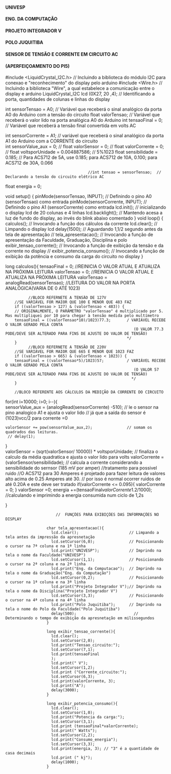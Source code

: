 #### UNIVESP 

#### ENG. DA COMPUTAÇÃO 

#### PROJETO INTEGRADOR V 

#### POLO JUQUITIBA

#### SENSOR DE TENSÃO E CORRENTE EM CIRCUITO AC

#### (APERFEIÇOAMENTO DO PI5)



#include <LiquidCrystal_I2C.h>        // Incluindo a biblioteca do módulo I2C para conexao e "reconhecimento" do display pelo arduino
#include <Wire.h>                     // Incluindo a biblioteca "Wire", a qual estabelece a comunicação entre o display e arduino
LiquidCrystal_I2C lcd (0X27, 20 ,4);  // Identificando a porta, quantidades de colunas e linhas do display

int sensorTensao = A0;                  // Variável que receberá o sinal analógico da porta A0 do Arduino com a tensão do circuito
float valorTensao;                      // Variável que receberá o valor lido na porta analógica A0 do Arduino
int tensaoFinal = 0;                    // Variável que receberá a tensão final convertida em volts AC

int sensorCorrente = A1;                // variável que receberá o sinal analógico da porta A1 do Arduino com a CORRENTE do circuito           
int sensorValue_aux = 0;                //
float valorSensor = 0;                  //
float valorCorrente = 0;                //
float voltsporUnidade = 0.004887586;    // 5%1023
float sensibilidade = 0.185;            // Para ACS712 de 5A, use 0.185; para ACS712 de 10A, 0.100; para ACS712 de 30A, 0.066
                                        
                                        //int tensao = sensorTensao;  // Declarando a tensão do circuito elétrico AC  
float energia = 0;                   

void setup() {
  pinMode(sensorTensao, INPUT);    // Definindo o pino A0 (sensorTensao) como entrada
  pinMode(sensorCorrente, INPUT);  // Definindo o pino A1 (sensorCorrente) como entrada
  lcd.init();                      // inicializando o display lcd de 20 colunas e 4 linhas
  lcd.backlight();                 // Mantendo acesa a luz de fundo do display, ao invés do blink abaixo comentado
}
void loop() {
  calculos();                 // Invocando a função dos cálculos da corrente
  lcd.clear();                // Limpando o display lcd
  delay(1500);                // Aguardando 1,1/2 segundo antes da tela de apresentação
  // tela_apresentacao();        // Invocando a função de apresentação da Faculdade, Graduação, Disciplina e polo
  exibir_tensao_corrente();   // Invocando a função de exibição da tensão e da corrente no display
  // exibir_potencia_consumo();  // Invocando a função de exibição da potência e consumo da carga do circuito no display
}

long calculos(){
  tensaoFinal = 0;                        //REINICIA O VALOR ATUAL E ATUALIZA NA PRÓXIMA LEITURA 
  valorTensao = 0;                        //REINICIA O VALOR ATUAL E ATUALIZA NA PRÓXIMA LEITURA 
  valorTensao = analogRead(sensorTensao); //LEITURA DO VALOR NA PORTA ANALÓGICA(VARIA DE 0 ATÉ 1023)
              
              
              //BLOCO REFERNETE A TENSÃO DE 127V 
        //SE VARIÁVEL FOR MAIOR QUE 100 E MENOR QUE 483 FAZ
        if ((valorTensao > 127) & (valorTensao < 483)) { 
        // ORIGINALMENTE, O PARÂMETRO "valorTensao" é multiplicado por 5. Mas multipliquei por 10 para chegar à tensão medida pelo multímetro
        tensaoFinal = ((valorTensao*10)/1023)77.3;       / VARIÁVEL RECEBE O VALOR GERADO PELA CONTA
                                                            (O VALOR 77.3 PODE/DEVE SER ALTERADO PARA FINS DE AJUSTE DO VALOR DE TENSÃO)
                                                         */ 
        }
              //BLOCO REFERNETE A TENSÃO DE 220V
        //SE VARIÁVEL FOR MAIOR QUE 665 E MENOR QUE 1023 FAZ 
        if ((valorTensao > 665) & (valorTensao < 1023)) {  
        tensaoFinal = ((valorTensao*5)/1023)57;          / VARIÁVEL RECEBE O VALOR GERADO PELA CONTA
                                                            (O VALOR 57 PODE/DEVE SER ALTERADO PARA FINS DE AJUSTE DO VALOR DE TENSÃO) 
                                                           */
        }
    
        //BLOCO REFERENTE AOS CÁLCULOS DA MEDIÇÃO DA CORRENTE DO CIRCUITO  
  for(int i=10000; i>0; i--){    
    sensorValue_aux = (analogRead(sensorCorrente) -510); // le o sensor na pino analogico A1 e ajusta o valor lido 
                                                         // já que a saída do sensor é (1023)vcc/2 para corrente =0
                                                           
    valorSensor += pow(sensorValue_aux,2);               // somam os quadrados das leituras.
     // delay(1);
  }  
  valorSensor = (sqrt(valorSensor/ 10000)) * voltsporUnidade; // finaliza o calculo da média quadratica e ajusta o valor lido para volts
  valorCorrente = (valorSensor/sensibilidade);                // calcula a corrente considerando a sensibilidade do sernsor (185 mV por amper)
  //tratamento para possivel ruido
  //O ACS712 para 30 Amperes é projetado para fazer leitura de valores alto acima de 0.25 Amperes até 30.
  // por isso é normal ocorrer ruidos de até 0.20A e este deve ser tratado
    if(valorCorrente <= 0.095){
    valorCorrente = 0; 
  }
  valorSensor =0;
  energia +=(tensaoFinal*valorCorrente*1.2/1000); //calculando e imprimindo a energia consumida num ciclo de 1,2s
    
}

                          //  FUNÇÕES PARA EXIBIÇÕES DAS INFORMAÇÕES NO DISPLAY
                          
                      char tela_apresentacao(){
                        lcd.clear();                      // Limpando a tela antes da impressão da apresnetação
                        lcd.setCursor(6,0);               // Posicionando o cursor na 7ª coluna e na 1ª linha
                        lcd.print("UNIVESP");             // Imprindo na tela o nome da Faculdade("UNIVESP")
                        lcd.setCursor(1,1);               // Posicionando o cursor na 2ª coluna e na 2ª linha
                        lcd.print("Eng. da Computacao");  // Imprindo na tela o nome da Graduação("Eng. da Computação")
                        lcd.setCursor(0,2);               // Posicionando o cursor na 1ª coluna e na 3ª linha
                        lcd.print("Projeto Integrador V");// Imprindo na tela o nome da Disciplina("Projeto Integrador V")
                        lcd.setCursor(3,3);               // Posicionando o cursor na 4ª coluna e na 4ª linha
                        lcd.print("Polo Juquitiba");      // Imprindo na tela o nome do Polo da Faculdade("Polo Juquitiba")  
                        delay(500);                         // Determinando o tempo de exibição da apresnetação em milissegundos  
                      }
    
                      long exibir_tensao_corrente(){
                        lcd.clear();  
                        lcd.setCursor(2,0);
                        lcd.print("Tensao_circuito:");
                        lcd.setCursor(7,1);
                        lcd.print(tensaoFinal
                        );
                        lcd.print(" V");
                        lcd.setCursor(1,2);
                        lcd.print ("Corrente_circuito:");
                        lcd.setCursor(6,3);
                        lcd.print(valorCorrente, 3);
                        lcd.print("A");
                        delay(3000);                      
                      }
    
                      long exibir_potencia_consumo(){                         
                        lcd.clear();
                        lcd.setCursor(1,0);
                        lcd.print("Potencia da carga:");
                        lcd.setCursor(3,1);
                        lcd.print (tensaoFinal*valorCorrente);
                        lcd.print(" Watts");
                        lcd.setCursor(2,2);        
                        lcd.print("Consumo_energia");
                        lcd.setCursor(3,3);
                        lcd.print(energia, 3); // "3" é a quantidade de casa decimais
                        lcd.print (" kj");
                        delay(1000);                        
                      }
